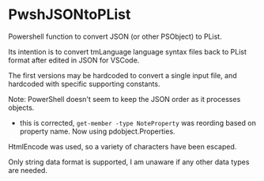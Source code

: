 # PwshJSONtoPList

Powershell function to convert JSON (or other PSObject) to PList.

Its intention is to convert tmLanguage language syntax files back to PList format after edited in JSON for VSCode.

The first versions may be hardcoded to convert a single input file, and hardcoded with specific supporting constants.

Note:
PowerShell doesn't seem to keep the JSON order as it processes objects.
- this is corrected, `get-member -type NoteProperty` was reording based on property name. Now using pdobject.Properties.

HtmlEncode was used, so a variety of characters have been escaped.

Only string data format is supported, I am unaware if any other data types are needed.
